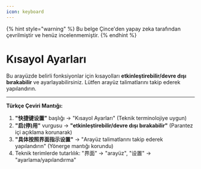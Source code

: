 ```yaml
---
icon: keyboard
---
```


{% hint style="warning" %}
Bu belge Çince'den yapay zeka tarafından çevrilmiştir ve henüz incelenmemiştir.
{% endhint %}

# Kısayol Ayarları  

Bu arayüzde belirli fonksiyonlar için kısayolları **etkinleştirebilir/devre dışı bırakabilir** ve ayarlayabilirsiniz. Lütfen arayüz talimatlarını takip ederek yapılandırın.  

---

**Türkçe Çeviri Mantığı:**  
1. **"快捷键设置"** başlığı → "Kısayol Ayarları" (Teknik terminolojiye uygun)  
2. **"启(停)用"** vurgusu → **"etkinleştirebilir/devre dışı bırakabilir"** (Parantez içi açıklama korunarak)  
3. **"具体按照界面指示设置"** → "Arayüz talimatlarını takip ederek yapılandırın" (Yönerge mantığı korundu)  
4. Teknik terimlerde tutarlılık: "界面" → "arayüz", "设置" → "ayarlama/yapılandırma"